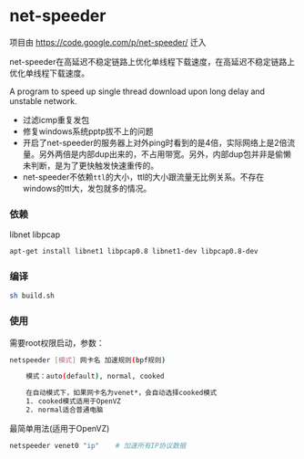# net-speeder

项目由 https://code.google.com/p/net-speeder/ 迁入

net-speeder在高延迟不稳定链路上优化单线程下载速度，在高延迟不稳定链路上优化单线程下载速度。

A program to speed up single thread download upon long delay and unstable network.

* 过滤icmp重复发包
* 修复windows系统pptp拔不上的问题
* 开启了net-speeder的服务器上对外ping时看到的是4倍，实际网络上是2倍流量。另外两倍是内部dup出来的，不占用带宽。另外，内部dup包并非是偷懒未判断，是为了更快触发快速重传的。
* net-speeder不依赖`ttl`的大小，ttl的大小跟流量无比例关系。不存在windows的ttl大，发包就多的情况。

### 依赖

libnet libpcap

```bash
apt-get install libnet1 libpcap0.8 libnet1-dev libpcap0.8-dev
```

### 编译

```bash
sh build.sh
```

### 使用

需要root权限启动，参数：

```bash
netspeeder [模式] 网卡名 加速规则(bpf规则)

	模式：auto(default), normal, cooked

	在自动模式下，如果网卡名为venet*，会自动选择cooked模式
	1. cooked模式适用于OpenVZ
	2. normal适合普通电脑
```

最简单用法(适用于OpenVZ)
```bash
netspeeder venet0 "ip"    # 加速所有IP协议数据
```
